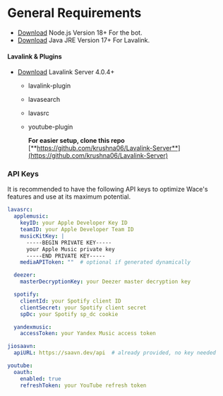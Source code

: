 # General Requirements

* [Download](https://nodejs.org/en/download) Node.js Version 18+ For the bot.
* [Download](https://www.oracle.com/java/technologies/javase/jdk17-archive-downloads.html) Java JRE Version 17+ For Lavalink.

#### Lavalink & Plugins <a href="#lavalink--plugins" id="lavalink--plugins"></a>

* [Download](https://github.com/lavalink-devs/Lavalink/releases) Lavalink Server 4.0.4+
  * lavalink-plugin
  * lavasearch
  * lavasrc
  *   youtube-plugin

      **For easier setup, clone this repo** [**https://github.com/krushna06/Lavalink-Server**](https://github.com/krushna06/Lavalink-Server)

### API Keys <a href="#api-keys" id="api-keys"></a>

It is recommended to have the following API keys to optimize Wace's features and use at its maximum potential.

```yaml
lavasrc:
  applemusic:
    keyID: your Apple Developer Key ID
    teamID: your Apple Developer Team ID
    musicKitKey: |
      -----BEGIN PRIVATE KEY-----
      your Apple Music private key
      -----END PRIVATE KEY-----
    mediaAPIToken: ""  # optional if generated dynamically

  deezer:
    masterDecryptionKey: your Deezer master decryption key

  spotify:
    clientId: your Spotify client ID
    clientSecret: your Spotify client secret
    spDc: your Spotify sp_dc cookie

  yandexmusic:
    accessToken: your Yandex Music access token

jiosaavn:
  apiURL: https://saavn.dev/api  # already provided, no key needed

youtube:
  oauth:
    enabled: true
    refreshToken: your YouTube refresh token
```
